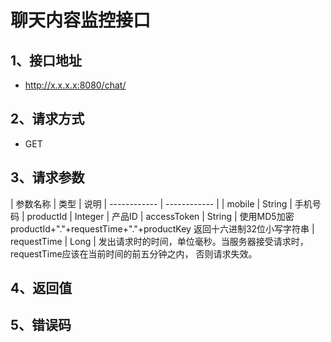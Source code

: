 # 聊天内容监控接口

## 1、接口地址
* http://x.x.x.x:8080/chat/

## 2、请求方式
* GET

## 3、请求参数

| 参数名称 | 类型 | 说明
| ------------ | ------------ |
| mobile | String | 手机号码
| productId | Integer | 产品ID
| accessToken | String | 使用MD5加密 productId+"."+requestTime+"."+productKey 返回十六进制32位小写字符串
| requestTime | Long | 发出请求时的时间，单位毫秒。当服务器接受请求时，requestTime应该在当前时间的前五分钟之内， 否则请求失效。

## 4、返回值


## 5、错误码

